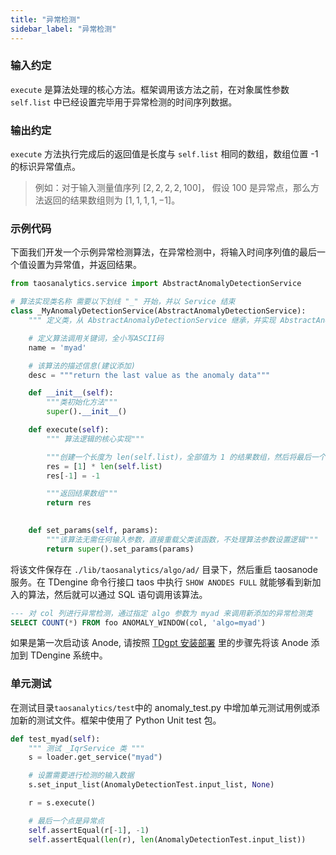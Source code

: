 ```yaml
---
title: "异常检测"
sidebar_label: "异常检测"
---
```


### 输入约定
`execute` 是算法处理的核心方法。框架调用该方法之前，在对象属性参数 `self.list` 中已经设置完毕用于异常检测的时间序列数据。

### 输出约定
`execute` 方法执行完成后的返回值是长度与 `self.list` 相同的数组，数组位置 -1 的标识异常值点。
> 例如：对于输入测量值序列 $[2, 2, 2, 2, 100]$， 假设 100 是异常点，那么方法返回的结果数组则为 $[1, 1, 1, 1, -1]$。


### 示例代码
下面我们开发一个示例异常检测算法，在异常检测中，将输入时间序列值的最后一个值设置为异常值，并返回结果。

```python
from taosanalytics.service import AbstractAnomalyDetectionService

# 算法实现类名称 需要以下划线 "_" 开始，并以 Service 结束
class _MyAnomalyDetectionService(AbstractAnomalyDetectionService):
    """ 定义类，从 AbstractAnomalyDetectionService 继承，并实现 AbstractAnomalyDetectionService 类的抽象方法  """

    # 定义算法调用关键词，全小写ASCII码
    name = 'myad'

    # 该算法的描述信息(建议添加)
    desc = """return the last value as the anomaly data"""

    def __init__(self):
        """类初始化方法"""
        super().__init__()

    def execute(self):
        """ 算法逻辑的核心实现"""

        """创建一个长度为 len(self.list)，全部值为 1 的结果数组，然后将最后一个值设置为 -1，表示最后一个值是异常值"""
        res = [1] * len(self.list)
        res[-1] = -1

        """返回结果数组"""
        return res

	
    def set_params(self, params):
        """该算法无需任何输入参数，直接重载父类该函数，不处理算法参数设置逻辑"""
        return super().set_params(params)
```

将该文件保存在 `./lib/taosanalytics/algo/ad/` 目录下，然后重启 taosanode 服务。在 TDengine 命令行接口 taos 中执行 `SHOW ANODES FULL` 就能够看到新加入的算法，然后就可以通过 SQL 语句调用该算法。

```SQL
--- 对 col 列进行异常检测，通过指定 algo 参数为 myad 来调用新添加的异常检测类
SELECT COUNT(*) FROM foo ANOMALY_WINDOW(col, 'algo=myad')
```
如果是第一次启动该 Anode, 请按照 [TDgpt 安装部署](../../management/) 里的步骤先将该 Anode 添加到 TDengine 系统中。

### 单元测试

在测试目录`taosanalytics/test`中的 anomaly_test.py 中增加单元测试用例或添加新的测试文件。框架中使用了 Python Unit test 包。

```python
def test_myad(self):
    """ 测试 _IqrService 类 """
    s = loader.get_service("myad")

    # 设置需要进行检测的输入数据
    s.set_input_list(AnomalyDetectionTest.input_list, None)

    r = s.execute()

    # 最后一个点是异常点
    self.assertEqual(r[-1], -1)
    self.assertEqual(len(r), len(AnomalyDetectionTest.input_list))
```
